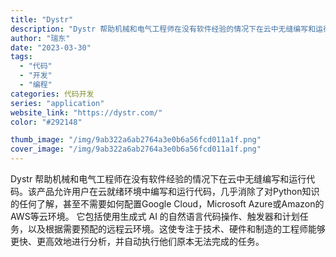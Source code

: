 ```yaml
---
title: "Dystr"
description: "Dystr 帮助机械和电气工程师在没有软件经验的情况下在云中无缝编写和运行代码。该产品允许用户在云就绪环境中编写和运行代"
author: "瑞东"
date: "2023-03-30"
tags:
  - "代码"
  - "开发"
  - "编程"
categories: 代码开发
series: "application"
website_link: "https://dystr.com/"
color: "#292148"

thumb_image: "/img/9ab322a6ab2764a3e0b6a56fcd011a1f.png"
cover_image: "/img/9ab322a6ab2764a3e0b6a56fcd011a1f.png"
---
```


Dystr 帮助机械和电气工程师在没有软件经验的情况下在云中无缝编写和运行代码。该产品允许用户在云就绪环境中编写和运行代码，几乎消除了对Python知识的任何了解，甚至不需要如何配置Google Cloud，Microsoft Azure或Amazon的AWS等云环境。 它包括使用生成式 AI 的自然语言代码操作、触发器和计划任务，以及根据需要预配的远程云环境。这使专注于技术、硬件和制造的工程师能够更快、更高效地进行分析，并自动执行他们原本无法完成的任务。